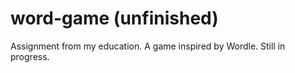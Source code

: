 # word-game (unfinished)

Assignment from my education. A game inspired by Wordle. Still in progress. 
